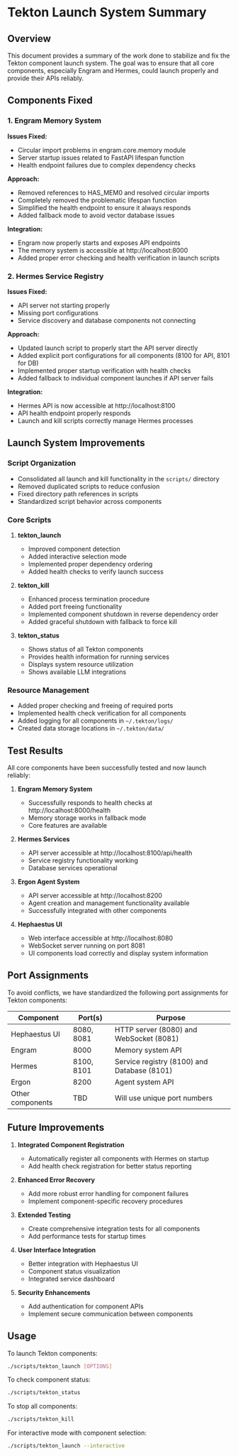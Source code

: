 # Tekton Launch System Summary

## Overview

This document provides a summary of the work done to stabilize and fix the Tekton component launch system. The goal was to ensure that all core components, especially Engram and Hermes, could launch properly and provide their APIs reliably.

## Components Fixed

### 1. Engram Memory System

**Issues Fixed:**
- Circular import problems in engram.core.memory module
- Server startup issues related to FastAPI lifespan function
- Health endpoint failures due to complex dependency checks

**Approach:**
- Removed references to HAS_MEM0 and resolved circular imports
- Completely removed the problematic lifespan function
- Simplified the health endpoint to ensure it always responds
- Added fallback mode to avoid vector database issues

**Integration:**
- Engram now properly starts and exposes API endpoints
- The memory system is accessible at http://localhost:8000
- Added proper error checking and health verification in launch scripts

### 2. Hermes Service Registry

**Issues Fixed:**
- API server not starting properly
- Missing port configurations
- Service discovery and database components not connecting

**Approach:**
- Updated launch script to properly start the API server directly
- Added explicit port configurations for all components (8100 for API, 8101 for DB)
- Implemented proper startup verification with health checks
- Added fallback to individual component launches if API server fails

**Integration:**
- Hermes API is now accessible at http://localhost:8100
- API health endpoint properly responds
- Launch and kill scripts correctly manage Hermes processes

## Launch System Improvements

### Script Organization

- Consolidated all launch and kill functionality in the `scripts/` directory
- Removed duplicated scripts to reduce confusion
- Fixed directory path references in scripts
- Standardized script behavior across components

### Core Scripts

1. **tekton_launch**
   - Improved component detection
   - Added interactive selection mode
   - Implemented proper dependency ordering
   - Added health checks to verify launch success

2. **tekton_kill**
   - Enhanced process termination procedure
   - Added port freeing functionality
   - Implemented component shutdown in reverse dependency order
   - Added graceful shutdown with fallback to force kill

3. **tekton_status**
   - Shows status of all Tekton components
   - Provides health information for running services
   - Displays system resource utilization
   - Shows available LLM integrations

### Resource Management

- Added proper checking and freeing of required ports
- Implemented health check verification for all components
- Added logging for all components in `~/.tekton/logs/`
- Created data storage locations in `~/.tekton/data/`

## Test Results

All core components have been successfully tested and now launch reliably:

1. **Engram Memory System**
   - Successfully responds to health checks at http://localhost:8000/health
   - Memory storage works in fallback mode
   - Core features are available

2. **Hermes Services**
   - API server accessible at http://localhost:8100/api/health
   - Service registry functionality working
   - Database services operational

3. **Ergon Agent System**
   - API server accessible at http://localhost:8200
   - Agent creation and management functionality available
   - Successfully integrated with other components

4. **Hephaestus UI**
   - Web interface accessible at http://localhost:8080
   - WebSocket server running on port 8081
   - UI components load correctly and display system information

## Port Assignments

To avoid conflicts, we have standardized the following port assignments for Tekton components:

| Component      | Port(s)            | Purpose                                    |
|----------------|--------------------|--------------------------------------------|
| Hephaestus UI  | 8080, 8081         | HTTP server (8080) and WebSocket (8081)    |
| Engram         | 8000               | Memory system API                          |
| Hermes         | 8100, 8101         | Service registry (8100) and Database (8101)|
| Ergon          | 8200               | Agent system API                           |
| Other components| TBD               | Will use unique port numbers               |

## Future Improvements

1. **Integrated Component Registration**
   - Automatically register all components with Hermes on startup
   - Add health check registration for better status reporting

2. **Enhanced Error Recovery**
   - Add more robust error handling for component failures
   - Implement component-specific recovery procedures

3. **Extended Testing**
   - Create comprehensive integration tests for all components
   - Add performance tests for startup times

4. **User Interface Integration**
   - Better integration with Hephaestus UI
   - Component status visualization
   - Integrated service dashboard

5. **Security Enhancements**
   - Add authentication for component APIs
   - Implement secure communication between components

## Usage

To launch Tekton components:
```bash
./scripts/tekton_launch [OPTIONS]
```

To check component status:
```bash
./scripts/tekton_status
```

To stop all components:
```bash
./scripts/tekton_kill
```

For interactive mode with component selection:
```bash
./scripts/tekton_launch --interactive
```
